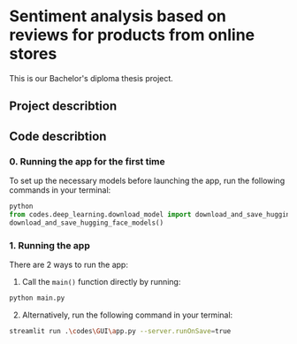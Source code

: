 # Sentiment analysis based on reviews for products from online stores

This is our Bachelor's diploma thesis project.

## Project describtion

## Code describtion
### 0. Running the app for the first time 

To set up the necessary models before launching the app, run the following commands in your terminal:

```python
python
from codes.deep_learning.download_model import download_and_save_hugging_face_models
download_and_save_hugging_face_models()
```
### 1. Running the app
There are 2 ways to run the app:

1. Call the `main()` function directly by running:
```bash
python main.py
```

2. Alternatively, run the following command in your terminal:
```bash
streamlit run .\codes\GUI\app.py --server.runOnSave=true
```
